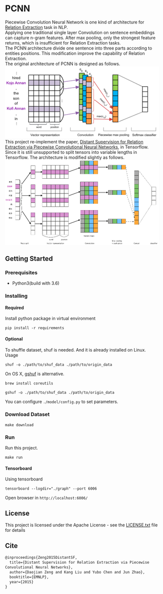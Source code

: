 # PCNN

Piecewise Convolution Neural Network is one kind of architecture for [Relation Extraction](https://en.wikipedia.org/wiki/Relationship_extraction) task in NLP.  
Applying one traditional single layer Convolution on sentence embeddings can capture n-gram features. After max pooling, only the strongest feature returns, which is insufficient for Relation Extraction tasks.  
The PCNN architecture divide one sentence into three parts according to entities positions. This modification improve the capability of Relation Extraction.  
The original architecture of PCNN is designed as follows.  
![origin PCNN](./img/PCNN.png)
This project re-implement the paper, [Distant Supervision for Relation Extraction via Piecewise Convolutional Neural Networks](http://www.emnlp2015.org/proceedings/EMNLP/pdf/EMNLP203.pdf), in Tensorflow.   
Since it is still unsupported to split tensors into variable lengths in Tensorflow. The architecture is modified slightly as follows.  
![PCNN](./img/pcnnsp.png)

## Getting Started

### Prerequisites
- Python3(build with 3.6)

### Installing
#### Required
Install python package in virtual environment
```
pip install -r requirements
```
#### Optional
To shuffle dataset, shuf is needed. And it is already installed on Linux.     
Usage
```
shuf -o ./path/to/shuf_data ./path/to/origin_data
```
On OS X, [gshuf](https://apple.stackexchange.com/questions/142860/install-shuf-on-os-x) is alternative.
```
brew install coreutils
```
```
gshuf -o ./path/to/shuf_data ./path/to/origin_data
```
You can configure `./model/config.py` to set parameters.

### Download Dataset
```
make download
```

### Run
Run this project.
```
make run
```

#### Tensorboard
Using tensorboard
```
tensorboard --logdir="./graph" --port 6006
```
Open browser in `http://localhost:6006/`


## License
This project is licensed under the Apache License - see the [LICENSE.txt](http://www.apache.org/licenses/LICENSE-2.0) file for details

## Cite
```
@inproceedings{Zeng2015DistantSF,
  title={Distant Supervision for Relation Extraction via Piecewise Convolutional Neural Networks},
  author={Daojian Zeng and Kang Liu and Yubo Chen and Jun Zhao},
  booktitle={EMNLP},
  year={2015}
}
```
